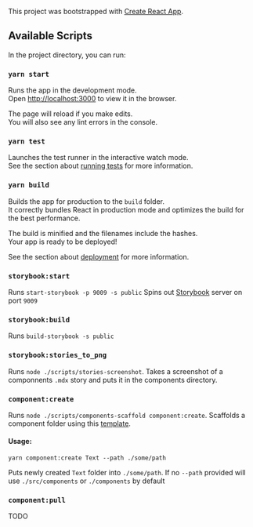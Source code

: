 This project was bootstrapped with [Create React App](https://github.com/facebook/create-react-app).

## Available Scripts

In the project directory, you can run:

### `yarn start`

Runs the app in the development mode.<br />
Open [http://localhost:3000](http://localhost:3000) to view it in the browser.

The page will reload if you make edits.<br />
You will also see any lint errors in the console.

### `yarn test`

Launches the test runner in the interactive watch mode.<br />
See the section about [running tests](https://facebook.github.io/create-react-app/docs/running-tests) for more information.

### `yarn build`

Builds the app for production to the `build` folder.<br />
It correctly bundles React in production mode and optimizes the build for the best performance.

The build is minified and the filenames include the hashes.<br />
Your app is ready to be deployed!

See the section about [deployment](https://facebook.github.io/create-react-app/docs/deployment) for more information.

### `storybook:start`

Runs `start-storybook -p 9009 -s public`
Spins out [Storybook]() server on port `9009`

### `storybook:build`

Runs `build-storybook -s public`

### `storybook:stories_to_png`

Runs `node ./scripts/stories-screenshot`.
Takes a screenshot of a componnents `.mdx` story and puts it in the components directory.

### `component:create`

Runs `node ./scripts/components-scaffold component:create`.
Scaffolds a component folder using this [template](https://github.com/Syndicode/portsiya/tree/master/react/scripts/components-scaffold/template).

#### Usage:

```
yarn component:create Text --path ./some/path
```

Puts newly created `Text` folder into `./some/path`.
If no `--path` provided will use `./src/components` or `./components` by default

### `component:pull`

TODO
